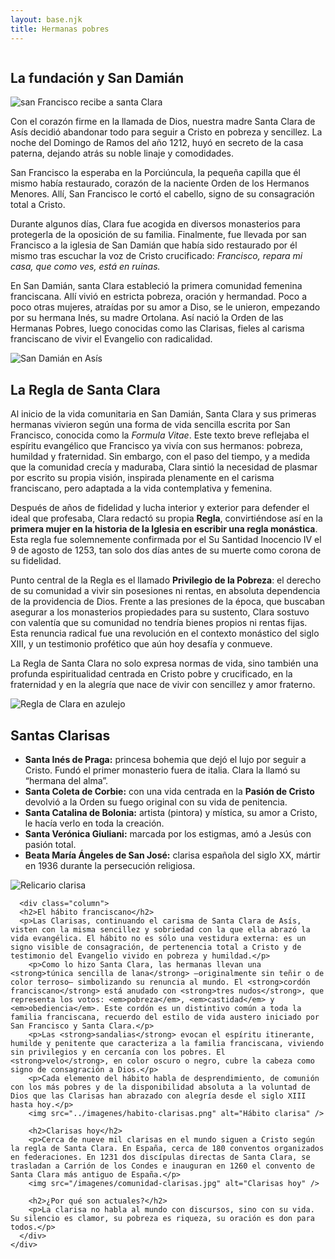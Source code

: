 ```yaml
---
layout: base.njk
title: Hermanas pobres
---
```


<section>
    <div class="row">
      <div class="column">
        <h2>La fundación y San Damián</h2>
        <img src="/imagenes/ClarayFrancisco.jpg" alt="san Francisco recibe a santa Clara" />
        <p>Con el corazón firme en la llamada de Dios, nuestra madre Santa Clara de Asís decidió abandonar todo para seguir a Cristo en pobreza y sencillez. La noche del Domingo de Ramos del año 1212, huyó en secreto de la casa paterna, dejando atrás su noble linaje y comodidades.</p>
        <p>San Francisco la esperaba en la Porciúncula, la pequeña capilla que él mismo había restaurado, corazón de la naciente Orden de los Hermanos Menores. Allí, San Francisco le cortó el cabello, signo de su consagración total a Cristo.</p>
        <p>Durante algunos días, Clara fue acogida en diversos monasterios para protegerla de la oposición de su familia. Finalmente, fue llevada por san Francisco a la iglesia de San Damián que había sido restaurado por él mismo tras escuchar la voz de Cristo crucificado: <em>Francisco, repara mi casa, que como ves, está en ruinas.</em> </p>
        <p>En San Damián, santa Clara estableció la primera comunidad femenina franciscana. Allí vivió en estricta pobreza, oración y hermandad. Poco a poco otras mujeres, atraídas por su amor a Diso, se le unieron, empezando por su hermana Inés, su madre Ortolana. Así nació la Orden de las Hermanas Pobres, luego conocidas como las Clarisas, fieles al carisma franciscano de vivir el Evangelio con radicalidad.</p>
        <img src="/imagenes/san-damiano-exterior.jpg" alt="San Damián en Asís" />
        <h2>La Regla de Santa Clara</h2>
        <p>Al inicio de la vida comunitaria en San Damián, Santa Clara y sus primeras hermanas vivieron según una forma de vida sencilla escrita por San Francisco, conocida como la <em>Formula Vitae</em>. Este texto breve reflejaba el espíritu evangélico que Francisco ya vivía con sus hermanos: pobreza, humildad y fraternidad. Sin embargo, con el paso del tiempo, y a medida que la comunidad crecía y maduraba, Clara sintió la necesidad de plasmar por escrito su propia visión, inspirada plenamente en el carisma franciscano, pero adaptada a la vida contemplativa y femenina.</p>
        <p>Después de años de fidelidad y lucha interior y exterior para defender el ideal que profesaba, Clara redactó su propia <strong>Regla</strong>, convirtiéndose así en la <strong/>primera mujer en la historia de la Iglesia en escribir una regla monástica</strong>. Esta regla fue solemnemente confirmada por el Su Santidad Inocencio IV el 9 de agosto de 1253, tan solo dos días antes de su muerte como corona de su fidelidad.</p>
        <p>Punto central de la Regla es el llamado <strong>Privilegio de la Pobreza</strong>: el derecho de su comunidad a vivir sin posesiones ni rentas, en absoluta dependencia de la providencia de Dios. Frente a las presiones de la época, que buscaban asegurar a los monasterios propiedades para su sustento, Clara sostuvo con valentía que su comunidad no tendría bienes propios ni rentas fijas. Esta renuncia radical fue una revolución en el contexto monástico del siglo XIII, y un testimonio profético que aún hoy desafía y conmueve.</p>
        <p>La Regla de Santa Clara no solo expresa normas de vida, sino también una profunda espiritualidad centrada en Cristo pobre y crucificado, en la fraternidad y en la alegría que nace de vivir con sencillez y amor fraterno. </p>
        <img src="/imagenes/regla-clara-azulejo.png" alt="Regla de Clara en azulejo" />
        <h2>Santas Clarisas</h2>
        <ul>
          <li><strong>Santa Inés de Praga:</strong> princesa bohemia que dejó el lujo por seguir a Cristo. Fundó el primer monasterio fuera de italia. Clara la llamó su “hermana del alma”.</li>
          <li><strong>Santa Coleta de Corbie:</strong> con una vida centrada en la <strong>Pasión de Cristo</strong> devolvió a la Orden su fuego original con su vida de penitencia.</li>
          <li><strong>Santa Catalina de Bolonia:</strong> artista (pintora) y mística, su amor a Cristo, le hacía verlo en toda la creación.</li>
          <li><strong>Santa Verónica Giuliani:</strong> marcada por los estigmas, amó a Jesús con pasión total.</li>
          <li><strong>Beata María Ángeles de San José:</strong> clarisa española del siglo XX, mártir en 1936 durante la persecución religiosa.</li>
        </ul>
        <img src="/imagenes/altar-reliquias-clarisas.jpg" alt="Relicario clarisa" />
      </div>

      <div class="column">
      <h2>El hábito franciscano</h2>
      <p>Las Clarisas, continuando el carisma de Santa Clara de Asís, visten con la misma sencillez y sobriedad con la que ella abrazó la vida evangélica. El hábito no es sólo una vestidura externa: es un signo visible de consagración, de pertenencia total a Cristo y de testimonio del Evangelio vivido en pobreza y humildad.</p>
        <p>Como lo hizo Santa Clara, las hermanas llevan una <strong>túnica sencilla de lana</strong> —originalmente sin teñir o de color terroso— simbolizando su renuncia al mundo. El <strong>cordón franciscano</strong> está anudado con <strong>tres nudos</strong>, que representa los votos: <em>pobreza</em>, <em>castidad</em> y <em>obediencia</em>. Este cordón es un distintivo común a toda la familia franciscana, recuerdo del estilo de vida austero iniciado por San Francisco y Santa Clara.</p>
        <p>Las <strong>sandalias</strong> evocan el espíritu itinerante, humilde y penitente que caracteriza a la familia franciscana, viviendo sin privilegios y en cercanía con los pobres. El <strong>velo</strong>, en color oscuro o negro, cubre la cabeza como signo de consagración a Dios.</p>
        <p>Cada elemento del hábito habla de desprendimiento, de comunión con los más pobres y de la disponibilidad absoluta a la voluntad de Dios que las Clarisas han abrazado con alegría desde el siglo XIII hasta hoy.</p>
        <img src="../imagenes/habito-clarisas.png" alt="Hábito clarisa" />

        <h2>Clarisas hoy</h2>
        <p>Cerca de nueve mil clarisas en el mundo siguen a Cristo según la regla de Santa Clara. En España, cerca de 180 conventos organizados en federaciones. En 1231 dos discípulas directas de Santa Clara, se trasladan a Carrión de los Condes e inauguran en 1260 el convento de Santa Clara más antiguo de España.</p>
        <img src="/imagenes/comunidad-clarisas.jpg" alt="Clarisas hoy" />

        <h2>¿Por qué son actuales?</h2>
        <p>La clarisa no habla al mundo con discursos, sino con su vida. Su silencio es clamor, su pobreza es riqueza, su oración es don para todos.</p>
      </div>
    </div>
  </section>
